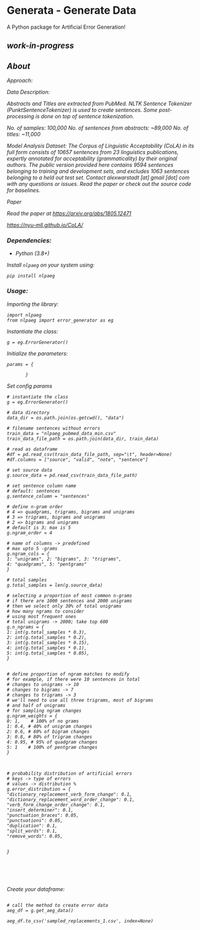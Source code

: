 # Generata - Generate Data

A Python package for Artificial Error Generation!

## <i> work-in-progress

## About

Approach:


Data Description:

Abstracts and Titles are extracted from PubMed. NLTK Sentence Tokenizer (PunktSentenceTokenizer) is used to create sentences. Some post-processing is done on top of sentence tokenization.

No. of samples: 100,000
No. of sentences from abstracts: ~89,000
No. of titles: ~11,000




Model Analysis Dataset: The Corpus of Linguistic Acceptability (CoLA) in its full form consists of 10657 sentences from 23 linguistics publications, expertly annotated for acceptability (grammaticality) by their original authors. The public version provided here contains 9594 sentences belonging to training and development sets, and excludes 1063 sentences belonging to a held out test set. Contact alexwarstadt [at] gmail [dot] com with any questions or issues. Read the paper or check out the source code for baselines.

Paper 

Read the paper at https://arxiv.org/abs/1805.12471

https://nyu-mll.github.io/CoLA/


### Dependencies:

+ Python (3.8+)


Install `nlpaeg` on your system using:

```
pip install nlpaeg
```


### Usage:

Importing the library: 

```
import nlpaeg
from nlpaeg import error_generator as eg
```


Instantiate the class:

```
g = eg.ErrorGenerator()
```


Initialize the parameters:

```
params = {

       }
```

Set config params
```
# instantiate the class
g = eg.ErrorGenerator()

# data directory
data_dir = os.path.join(os.getcwd(), "data")

# filename sentences without errors
train_data = "nlpaeg_pubmed_data_min.csv"
train_data_file_path = os.path.join(data_dir, train_data)

# read as dataframe
#df = pd.read_csv(train_data_file_path, sep="\t", header=None)
#df.columns = ["source", "valid", "note", "sentence"]

# set source data
g.source_data = pd.read_csv(train_data_file_path)

# set sentence column name
# default: sentences
g.sentence_column = "sentences"

# define n-gram order
# 4 => quadgrams, trigrams, bigrams and unigrams
# 3 => trigrams, bigrams and unigrams
# 2 => bigrams and unigrams
# default is 3; max is 5
g.ngram_order = 4

# name of columns -> predefined
# max upto 5 -grams
g.ngram_cols = {
1: "unigrams", 2: "bigrams", 3: "trigrams", 
4: "quadgrams", 5: "pentgrams"
}

# total samples
g.total_samples = len(g.source_data)

# selecting a proportion of most common n-grams
# if there are 1000 sentences and 2000 unigrams
# then we select only 30% of total unigrams
# how many ngrams to consider
# using most frequent ones
# total unigrams -> 2000; take top 600
g.n_ngrams = {
1: int(g.total_samples * 0.3),
2: int(g.total_samples * 0.2),
3: int(g.total_samples * 0.15),
4: int(g.total_samples * 0.1),
5: int(g.total_samples * 0.05),
}


# define proportion of ngram matches to modify
# for example, if there were 10 sentences in total
# changes to unigrams -> 10
# changes to bigrams -> 7
# changes to trigrams -> 3
# we'll need to use all three trigrams, most of bigrams
# and half of unigrams
# for sampling ngram changes
g.ngram_weights = {
0: 1,    # 100% of no grams
1: 0.4, # 40% of unigram changes
2: 0.6, # 60% of bigram changes
3: 0.8, # 80% of trigram changes
4: 0.95, # 95% of quadgram changes
5: 1    # 100% of pentgram changes
}



# probability distribution of artificial errors
# keys -> type of errors
# values -> distribution %
g.error_distribution = {
"dictionary_replacement_verb_form_change": 0.1,
"dictionary_replacement_word_order_change": 0.1,
"verb_form_change_order_change": 0.1,
"insert_determiner": 0.1,
"punctuation_braces": 0.05,
"punctuations": 0.05,
"duplication": 0.1,
"split_words": 0.1,
"remove_words": 0.05,


}






```

Create your dataframe:

```

# call the method to create error data
aeg_df = g.get_aeg_data()

aeg_df.to_csv('sampled_replacements_1.csv', index=None)

```



